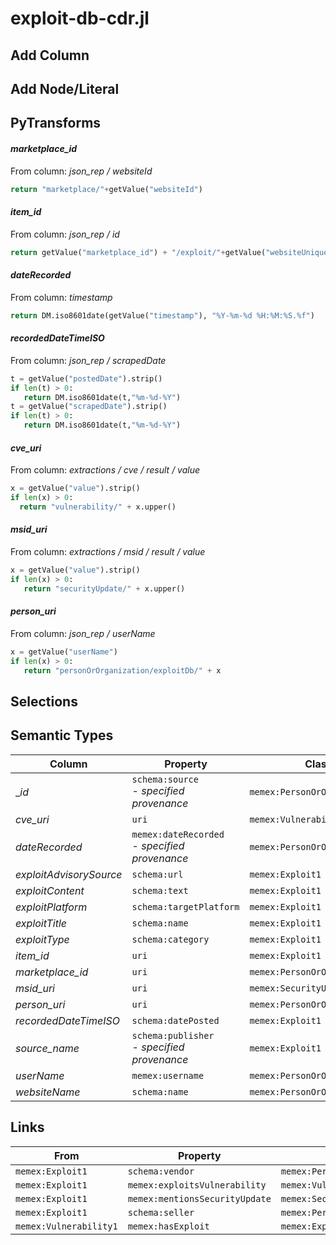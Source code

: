 # exploit-db-cdr.jl

## Add Column

## Add Node/Literal

## PyTransforms
#### _marketplace_id_
From column: _json_rep / websiteId_
``` python
return "marketplace/"+getValue("websiteId")
```

#### _item_id_
From column: _json_rep / id_
``` python
return getValue("marketplace_id") + "/exploit/"+getValue("websiteUniqueId")
```

#### _dateRecorded_
From column: _timestamp_
``` python
return DM.iso8601date(getValue("timestamp"), "%Y-%m-%d %H:%M:%S.%f")
```

#### _recordedDateTimeISO_
From column: _json_rep / scrapedDate_
``` python
t = getValue("postedDate").strip()
if len(t) > 0:
   return DM.iso8601date(t,"%m-%d-%Y")
t = getValue("scrapedDate").strip()
if len(t) > 0:
   return DM.iso8601date(t,"%m-%d-%Y")
```

#### _cve_uri_
From column: _extractions / cve / result / value_
``` python
x = getValue("value").strip()
if len(x) > 0:
  return "vulnerability/" + x.upper()
```

#### _msid_uri_
From column: _extractions / msid / result / value_
``` python
x = getValue("value").strip()
if len(x) > 0:
   return "securityUpdate/" + x.upper()
```

#### _person_uri_
From column: _json_rep / userName_
``` python
x = getValue("userName")
if len(x) > 0:
   return "personOrOrganization/exploitDb/" + x
```


## Selections

## Semantic Types
| Column | Property | Class |
|  ----- | -------- | ----- |
| __id_ | `schema:source`<BR> - _specified provenance_ | `memex:PersonOrOrganization1`|
| _cve_uri_ | `uri` | `memex:Vulnerability1`|
| _dateRecorded_ | `memex:dateRecorded`<BR> - _specified provenance_ | `memex:PersonOrOrganization1`|
| _exploitAdvisorySource_ | `schema:url` | `memex:Exploit1`|
| _exploitContent_ | `schema:text` | `memex:Exploit1`|
| _exploitPlatform_ | `schema:targetPlatform` | `memex:Exploit1`|
| _exploitTitle_ | `schema:name` | `memex:Exploit1`|
| _exploitType_ | `schema:category` | `memex:Exploit1`|
| _item_id_ | `uri` | `memex:Exploit1`|
| _marketplace_id_ | `uri` | `memex:PersonOrOrganization1`|
| _msid_uri_ | `uri` | `memex:SecurityUpdate1`|
| _person_uri_ | `uri` | `memex:PersonOrOrganization2`|
| _recordedDateTimeISO_ | `schema:datePosted` | `memex:Exploit1`|
| _source_name_ | `schema:publisher`<BR> - _specified provenance_ | `memex:Exploit1`|
| _userName_ | `memex:username` | `memex:PersonOrOrganization2`|
| _websiteName_ | `schema:name` | `memex:PersonOrOrganization1`|


## Links
| From | Property | To |
|  --- | -------- | ---|
| `memex:Exploit1` | `schema:vendor` | `memex:PersonOrOrganization2`|
| `memex:Exploit1` | `memex:exploitsVulnerability` | `memex:Vulnerability1`|
| `memex:Exploit1` | `memex:mentionsSecurityUpdate` | `memex:SecurityUpdate1`|
| `memex:Exploit1` | `schema:seller` | `memex:PersonOrOrganization1`|
| `memex:Vulnerability1` | `memex:hasExploit` | `memex:Exploit1`|
